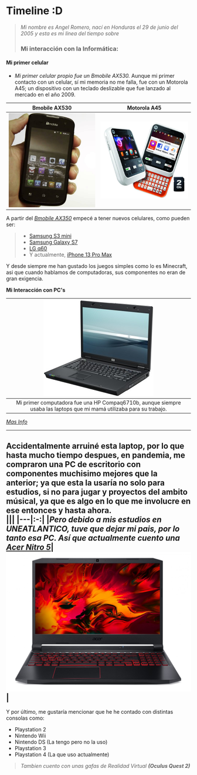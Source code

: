 Timeline :D
=======
>  _Mi nombre es Angel Romero, nací en Honduras el 29 de junio del 2005 y esta es mi línea del tiempo sobre_  
> ### Mi interacción con la Informática:  
   
   
#### Mi primer celular  
* _Mi primer celular propio fue un Bmobile AX530._ Aunque mi primer contacto con un celular, sí mi memoria no me falla, fue con un Motorola A45; un dispositivo con  un teclado deslizable que fue lanzado al mercado en el año 2009.

| Bmobile AX530 | Motorola A45 |
|---|---|
|![BMobile](bmobile.png "Bmoible")|![Motorola](motorola.jpg)



A partir del [_Bmobile AX350_](https://www.pantallazo.es/caracteristicas/bmobile-ax530) empecé a tener nuevos celulares, como pueden ser:    
> * [Samsung S3 mini](https://www.xataka.com/moviles/samsung-galaxy-s-iii-mini)
> * [Samsung Galaxy S7](https://www.xataka.com/moviles/samsung-galaxy-s7-ranura-microsd-resistencia-al-agua-y-mejor-camara-para-reinar-en-la-gama-alta)
> * [LG q60](https://www.xatakamovil.com/lg/lg-q60-caracteristicas-precio-ficha-tecnica)
> * Y actualmente, [iPhone 13 Pro Max](https://www.xataka.com/analisis/apple-iphone-13-pro-max-analisis-caracteristicas-precio-especificaciones)

Y desde siempre me han gustado los juegos simples como lo es Minecraft, asi que cuando hablamos de computadoras, sus componentes no eran de gran exigencia.

**Mi Interacción con PC's**  

|![Hp Compaq6710b](hp1.jpg)| 
|:-:|
|Mi primer computadora fue una HP Compaq6710b, aunque siempre usaba las laptops que mi mamá utilizaba para su trabajo.|
*[Mas Info](https://www.notebookcheck.org/Analisis-HP-Compaq-6710b.5315.0.html)* 

---

Accidentalmente arruiné esta laptop, por lo que hasta mucho tiempo despues, en pandemia, me compraron una PC de escritorio con componentes muchisimo mejores que la anterior; ya que esta la usaría no solo para estudios, si no para jugar y proyectos del ambito músical, ya que es algo en lo que me involucre en ese entonces y hasta ahora.  
|||
|---|:-:|
|_Pero debido a mis estudios en UNEATLANTICO, tuve que dejar mi pais, por lo tanto esa PC. Así que actualmente cuento una [_**Acer Nitro 5**_](https://www.geektopia.es/es/product/acer/nitro-5-an515-55-598s/)_|![Acer Nitro 5](acer_nitro_5.jpg)|  
---
Y por último, me gustaría mencionar que he he contado con distintas consolas como:  
* Playstation 2
* Nintendo Wii
* Nintendo DS (La tengo pero no la uso)
* Playstation 3
* Playstation 4 (La que uso actualmente)
>_Tambien cuento con unas gafas de Realidad Virtual **(Oculus Quest 2)**_



 



